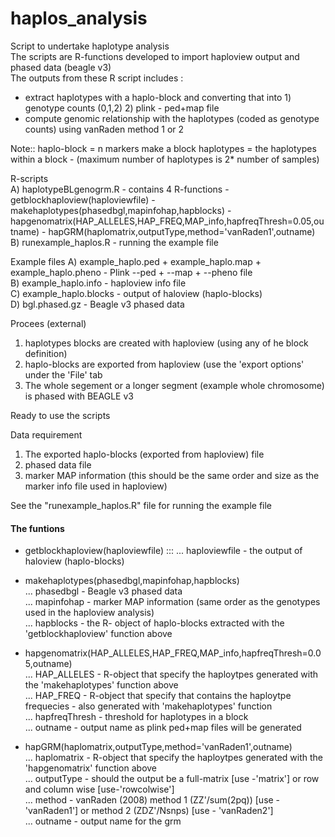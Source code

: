 # haplos_analysis
Script to undertake haplotype analysis  
The scripts are R-functions developed to import haploview output and phased data (beagle v3)  
The outputs from these R script includes :  
  - extract haplotypes with a haplo-block and converting that into 1) genotype counts (0,1,2) 2) plink - ped+map file  
  - compute genomic relationship with the haplotypes (coded as genotype counts) using vanRaden method 1 or 2  

Note:: 
  haplo-block = n markers make a block
  haplotypes = the haplotypes within a block -  (maximum number of haplotypes is 2* number of samples)

R-scripts  
A) haplotypeBLgenogrm.R - contains 4 R-functions
    - getblockhaploview(haploviewfile)
    - makehaplotypes(phasedbgl,mapinfohap,hapblocks)
    - hapgenomatrix(HAP_ALLELES,HAP_FREQ,MAP_info,hapfreqThresh=0.05,outname)
    - hapGRM(haplomatrix,outputType,method='vanRaden1',outname)
B) runexample_haplos.R - running the example file

Example files 
A) example_haplo.ped + example_haplo.map + example_haplo.pheno - Plink --ped + --map + --pheno file   
B) example_haplo.info - haploview info file  
C) example_haplo.blocks - output of haloview (haplo-blocks)  
D) bgl.phased.gz - Beagle v3 phased data  

Procees (external)  
1. haplotypes blocks are created with haploview (using any of he block definition)  
2. haplo-blocks are exported from haploview (use the 'export options' under the 'File' tab  
3. The whole segement or a longer segment (example whole chromosome) is phased with BEAGLE v3  

Ready to use the scripts  

Data requirement  
1. The exported haplo-blocks (exported from haploview) file  
2. phased data file  
3. marker MAP information (this should be the same order and size as the marker info file used in haploview)   

See the "runexample_haplos.R" file for running the example file  

#### The funtions  
- getblockhaploview(haploviewfile) :::
    ... haploviewfile - the output of haloview (haplo-blocks)  

- makehaplotypes(phasedbgl,mapinfohap,hapblocks)  
    ... phasedbgl - Beagle v3 phased data  
    ... mapinfohap - marker MAP information (same order as the genotypes used in the haploview analysis)  
    ... hapblocks - the R- object of haplo-blocks extracted with the 'getblockhaploview' function above  

- hapgenomatrix(HAP_ALLELES,HAP_FREQ,MAP_info,hapfreqThresh=0.05,outname)  
    ... HAP_ALLELES - R-object that specify the haploytpes generated with the 'makehaplotypes' function above  
    ... HAP_FREQ - R-object that specify that contains the haploytpe frequecies - also generated with 'makehaplotypes' function  
    ... hapfreqThresh - threshold for haplotypes in a block  
    ... outname - output name as plink ped+map files will be generated  

- hapGRM(haplomatrix,outputType,method='vanRaden1',outname)  
    ... haplomatrix - R-object that specify the haploytpes generated with the 'hapgenomatrix' function above  
    ... outputType - should the output be a full-matrix [use -'matrix'] or row and column wise [use-'rowcolwise']  
    ... method - vanRaden (2008) method 1 (ZZ'/sum(2pq)) [use - 'vanRaden1'] or method 2 (ZDZ'/Nsnps) [use - 'vanRaden2']  
    ... outname - output name for the grm  


